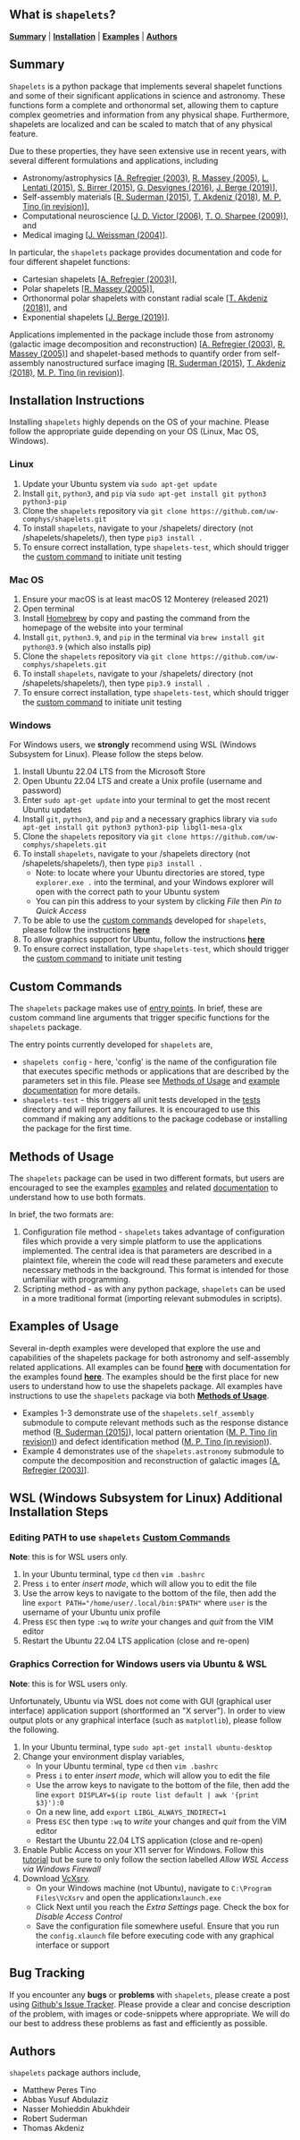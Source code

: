 ## What is `shapelets`?

[**Summary**](#summary)
| [**Installation**](#installation-instructions)
| [**Examples**](#examples-of-usage)
| [**Authors**](#authors)


## Summary 

`Shapelets` is a python package that implements several shapelet functions and some of their significant applications in science and astronomy. These functions form a complete and orthonormal set, allowing them to capture complex geometries and information from any physical shape. Furthermore, shapelets are localized and can be scaled to match that of any physical feature. 

Due to these properties, they have seen extensive use in recent years, with several different formulations and applications, including

* Astronomy/astrophysics [[A. Refregier (2003)](https://doi.org/10.1046/j.1365-8711.2003.05901.x), [R. Massey (2005)](https://doi.org/10.48550/arXiv.astro-ph/0408445), [L. Lentati (2015)](https://doi.org/10.48550/arXiv.1412.1427), [S. Birrer (2015)](https://doi.org/10.48550/arXiv.1504.07629), [G. Desvignes (2016)](https://doi.org/10.48550/arXiv.1602.08511), [J. Berge (2019)](https://doi.org/10.48550/arXiv.1903.05837)], 
* Self-assembly materials [[R. Suderman (2015)](http://dx.doi.org/10.1103/PhysRevE.91.033307), [T. Akdeniz (2018)](https://doi.org/10.1088/1361-6528/aaf353), [M. P. Tino (in revision)](https://github.com/uw-comphys/shapelets)], 
* Computational neuroscience [[J. D. Victor (2006)](https://doi.org/10.1152/jn.00498.2005), [T. O. Sharpee (2009)](https://doi.org/10.1007%2Fs10827-008-0107-5)], and 
* Medical imaging [[J. Weissman (2004)](https://doi.org/10.1364/OPEX.12.005760)].

In particular, the `shapelets` package provides documentation and code for four different shapelet functions: 

* Cartesian shapelets [[A. Refregier (2003)](https://doi.org/10.1046/j.1365-8711.2003.05901.x)], 
* Polar shapelets [[R. Massey (2005)](https://doi.org/10.48550/arXiv.astro-ph/0408445)],
* Orthonormal polar shapelets with constant radial scale [[T. Akdeniz (2018)](https://doi.org/10.1088/1361-6528/aaf353)], and 
* Exponential shapelets [[J. Berge (2019)](https://doi.org/10.48550/arXiv.1903.05837)]. 

Applications implemented in the package include those from astronomy (galactic image decomposition and reconstruction) [[A. Refregier (2003)](https://doi.org/10.1046/j.1365-8711.2003.05901.x), [R. Massey (2005)](https://doi.org/10.48550/arXiv.astro-ph/0408445)] and shapelet-based methods to quantify order from self-assembly nanostructured surface imaging [[R. Suderman (2015)](http://dx.doi.org/10.1103/PhysRevE.91.033307), [T. Akdeniz (2018)](https://doi.org/10.1088/1361-6528/aaf353), [M. P. Tino (in revision)](https://github.com/uw-comphys/shapelets)]. 


## Installation Instructions

Installing `shapelets` highly depends on the OS of your machine. Please follow the appropriate guide depending on your OS (Linux, Mac OS, Windows). 

### Linux

1. Update your Ubuntu system via `sudo apt-get update`
2. Install `git`, `python3`, and `pip` via `sudo apt-get install git python3 python3-pip`
3. Clone the `shapelets` repository via `git clone https://github.com/uw-comphys/shapelets.git`
4. To install `shapelets`, navigate to your /shapelets/ directory (not /shapelets/shapelets/), then type `pip3 install .`
5. To ensure correct installation, type `shapelets-test`, which should trigger the [custom command](#custom-commands) to initiate unit testing

### Mac OS

1. Ensure your macOS is at least macOS 12 Monterey (released 2021)
2. Open terminal
3. Install [Homebrew](https://brew.sh/) by copy and pasting the command from the homepage of the website into your terminal
4. Install `git`, `python3.9`, and `pip` in the terminal via `brew install git python@3.9` (which also installs pip) 
5. Clone the `shapelets` repository via `git clone https://github.com/uw-comphys/shapelets.git`
6. To install `shapelets`, navigate to your /shapelets/ directory (not /shapelets/shapelets/), then type `pip3.9 install .`
7. To ensure correct installation, type `shapelets-test`, which should trigger the [custom command](#custom-commands) to initiate unit testing 

### Windows

For Windows users, we **strongly** recommend using WSL (Windows Subsystem for Linux). Please follow the steps below.

1. Install Ubuntu 22.04 LTS from the Microsoft Store
2. Open Ubuntu 22.04 LTS and create a Unix profile (username and password) 
3. Enter `sudo apt-get update` into your terminal to get the most recent Ubuntu updates
4. Install `git`, `python3`, and `pip` and a necessary graphics library via `sudo apt-get install git python3 python3-pip libgl1-mesa-glx`
5. Clone the `shapelets` repository via `git clone https://github.com/uw-comphys/shapelets.git`
6. To install `shapelets`, navigate to your /shapelets directory (not /shapelets/shapelets/), then type `pip3 install .`
    * Note: to locate where your Ubuntu directories are stored, type `explorer.exe .` into the terminal, and your Windows explorer will open with the correct path to your Ubuntu system
    * You can pin this address to your system by clicking *File* then *Pin to Quick Access*
7. To be able to use the [custom commands](#custom-commands) developed for `shapelets`, please follow the instructions [**here**](#editing-path-to-use-shapelets-custom-commands)
8. To allow graphics support for Ubuntu, follow the instructions [**here**](#graphics-correction-for-windows-users-via-ubuntu--wsl) 
9. To ensure correct installation, type `shapelets-test`, which should trigger the [custom command](#custom-commands) to initiate unit testing


## Custom Commands

The `shapelets` package makes use of [entry points](https://packaging.python.org/en/latest/specifications/entry-points/). In brief, these are custom command line arguments that trigger specific functions for the `shapelets` package.

The entry points currently developed for `shapelets` are,

* `shapelets config` - here, 'config' is the name of the configuration file that executes specific methods or applications that are described by the parameters set in this file. Please see [Methods of Usage](#methods-of-usage) and [example documentation](https://github.com/uw-comphys/shapelets/tree/main/docs/examples) for more details.
* `shapelets-test` - this triggers all unit tests developed in the [tests](https://github.com/uw-comphys/shapelets) directory and will report any failures. It is encouraged to use this command if making any additions to the package codebase or installing the package for the first time.


## Methods of Usage

The `shapelets` package can be used in two different formats, but users are encouraged to see the examples [examples](https://github.com/uw-comphys/shapelets/tree/main/examples) and related [documentation](https://github.com/uw-comphys/shapelets/tree/main/docs/examples) to understand how to use both formats.

In brief, the two formats are:

1. Configuration file method - `shapelets` takes advantage of configuration files which provide a very simple platform to use the applications implemented. The central idea is that parameters are described in a plaintext file, wherein the code will read these parameters and execute necessary methods in the background. This format is intended for those unfamiliar with programming.
2. Scripting method - as with any python package, `shapelets` can be used in a more traditional format (importing relevant submodules in scripts). 


## Examples of Usage

Several in-depth examples were developed that explore the use and capabilities of the shapelets package for both astronomy and self-assembly related applications. All examples can be found [**here**](https://github.com/uw-comphys/shapelets/tree/main/examples) with documentation for the examples found [**here**](https://github.com/uw-comphys/shapelets/tree/main/docs/examples). The examples should be the first place for new users to understand how to use the shapelets package. All examples have instructions to use the `shapelets` package via both [**Methods of Usage**](#methods-of-usage).

* Examples 1-3 demonstrate use of the `shapelets.self_assembly` submodule to compute relevant methods such as the response distance method ([R. Suderman (2015)](http://dx.doi.org/10.1103/PhysRevE.91.033307)), local pattern orientation ([M. P. Tino (in revision)](https://github.com/uw-comphys/shapelets)) and defect identification method ([M. P. Tino (in revision)](https://github.com/uw-comphys/shapelets)).
* Example 4 demonstrates use of the `shapelets.astronomy` submodule to compute the decomposition and reconstruction of galactic images [[A. Refregier (2003)](https://doi.org/10.1046/j.1365-8711.2003.05901.x)].


## WSL (Windows Subsystem for Linux) Additional Installation Steps

### Editing PATH to use `shapelets` [Custom Commands](#custom-commands)

**Note**: this is for WSL users only.

1. In your Ubuntu terminal, type `cd` then `vim .bashrc`
2. Press `i` to enter *insert mode*, which will allow you to edit the file
3. Use the arrow keys to navigate to the bottom of the file, then add the line `export PATH="/home/user/.local/bin:$PATH"` where `user` is the username of your Ubuntu unix profile
4. Press `ESC` then type `:wq` to *write* your changes and *quit* from the VIM editor
5. Restart the Ubuntu 22.04 LTS application (close and re-open)

### Graphics Correction for Windows users via Ubuntu & WSL

**Note**: this is for WSL users only. 

Unfortunately, Ubuntu via WSL does not come with GUI (graphical user interface) application support (shortformed an "X server"). In order to view output plots or any graphical interface (such as `matplotlib`), please follow the following.

1. In your Ubuntu terminal, type `sudo apt-get install ubuntu-desktop`
2. Change your environment display variables,
    * In your Ubuntu terminal, type `cd` then `vim .bashrc`
    * Press `i` to enter *insert mode*, which will allow you to edit the file
    * Use the arrow keys to navigate to the bottom of the file, then add the line `export DISPLAY=$(ip route list default | awk '{print $3}'):0`
    * On a new line, add `export LIBGL_ALWAYS_INDIRECT=1`
    * Press `ESC` then type `:wq` to *write* your changes and *quit* from the VIM editor
    * Restart the Ubuntu 22.04 LTS application (close and re-open)
3. Enable Public Access on your X11 server for Windows. Follow this [tutorial](https://skeptric.com/wsl2-xserver/) but be sure to only follow the section labelled *Allow WSL Access via Windows Firewall*
4. Download [VcXsrv](https://sourceforge.net/projects/vcxsrv/). 
    * On your Windows machine (not Ubuntu), navigate to `C:\Program Files\VcXsrv` and open the application`xlaunch.exe`
    * Click Next until you reach the *Extra Settings* page. Check the box for *Disable Access Control*
    * Save the configuration file somewhere useful. Ensure that you run the `config.xlaunch` file before executing code with any graphical interface or support


## Bug Tracking

If you encounter any **bugs** or **problems** with `shapelets`, please create a post using [Github's Issue Tracker](https://github.com/uw-comphys/shapelets/issues). Please provide a clear and concise description of the problem, with images or code-snippets where appropriate. We will do our best to address these problems as fast and efficiently as possible.


## Authors

`shapelets` package authors include,

* Matthew Peres Tino 
* Abbas Yusuf Abdulaziz 
* Nasser Mohieddin Abukhdeir
* Robert Suderman 
* Thomas Akdeniz
